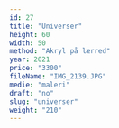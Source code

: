 ```yaml
---
id: 27
title: "Universer"
height: 60
width: 50
method: "Akryl på lærred"
year: 2021
price: "3300"
fileName: "IMG_2139.JPG"
medie: "maleri"
draft: "no"
slug: "universer"
weight: "210"
---
```

